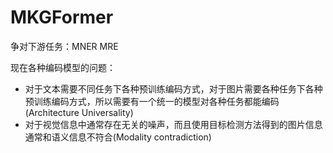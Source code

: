 # MKGFormer

争对下游任务：MNER MRE 

现在各种编码模型的问题：

+ 对于文本需要不同任务下各种预训练编码方式，对于图片需要各种任务下各种预训练编码方式，所以需要有一个统一的模型对各种任务都能编码(Architecture Universality)
+ 对于视觉信息中通常存在无关的噪声，而且使用目标检测方法得到的图片信息通常和语义信息不符合(Modality contradiction)